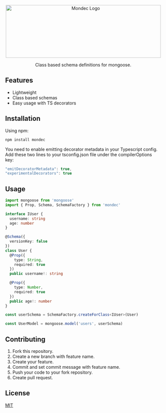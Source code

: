 <p align="center">
<img src="https://i.imgur.com/OOd3beV.jpg" alt="Mondec Logo" width="500" height="170"/>
</p>

<p align="center">Class based schema definitions for mongoose.</p>

## Features

- Lightweight
- Class based schemas
- Easy usage with TS decorators

## Installation

Using npm:

```js
npm install mondec
```

You need to enable emitting decorator metadata in your Typescript config. Add these two lines to your tsconfig.json file under the compilerOptions key:

```js
"emitDecoratorMetadata": true,
"experimentalDecorators": true
```

## Usage

```ts
import mongoose from 'mongoose'
import { Prop, Schema, SchemaFactory } from 'mondec'

interface IUser {
  username: string
  age: number
}

@Schema({
  versionKey: false
})
class User {
  @Prop({
    type: String,
    required: true
  })
  public username!: string

  @Prop({
    type: Number,
    required: true
  })
  public age!: number
}

const userSchema = SchemaFactory.createForClass<IUser>(User)

const UserModel = mongoose.model('users', userSchema)
```

## Contributing

1. Fork this repository.
2. Create a new branch with feature name.
3. Create your feature.
4. Commit and set commit message with feature name.
5. Push your code to your fork repository.
6. Create pull request.

## License

[MIT](https://github.com/canccevik/mondec/blob/master/LICENSE)
